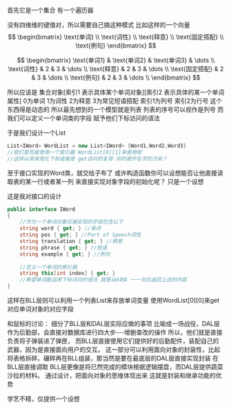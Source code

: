 首先它是一个集合 有一个遍历器

没有四维维的键值对，所以需要自己搞这种模式
比如这样的一个向量
$$
\begin{bmatrix}
\text{单词} \\
\text{词性} \\
\text{释意} \\
\text{固定搭配} \\
\text{例句}
\end{bmatrix}
$$


$$
\begin{bmatrix}
\text{单词1} & \text{单词2} & \text{单词3} & \dots \\
\text{词性} & 2 & 3 & \dots \\
\text{释意} & 2 & 3 & \dots \\
\text{固定搭配} & 2 & 3 & \dots \\
\text{例句} & 2 & 3 & \dots \\
\end{bmatrix}
$$

所以应该是 集合对象[索引1 表示具体某个单词对象][索引2 表示具体的某一个单词属性]
0为单词 1为词性 2为释意 3为常见短语搭配
索引1为列号 索引2为行号
这个东西得是动态的 所以最先想到的一个模型就是列表
列表的序号可以视作是列号
而我们可以定义一个单词类的字段
赋予他们下标访问的语法

于是我们设计一个List
```C#
List<IWord> WordList = new List<IWord> {Word1,Word2,Word3}
//我们是否能使用一个索引器 WordList[0][1]来使用呢
//这样以用来简化下标或者是 get访问的复用 同时避开名字的污染？
```
至于接口实现的Word类，就交给子布了
或许构造函数你可以设想能否让他直接读取表的某一行或者某一列 来直接实现对象字段的初始化呢？
只是一个设想

这是我对接口的设计
```C#
public interface IWord  
{  
    //作为一个单词对象应被实现的字段包含以下  
    string word { get; } //单词  
    string pos { get; } //Part of Speech词性  
    string translation { get; } //释意  
    string phrase { get; } //短语  
    string example { get; } //例句  
  
    //定义一个单词的索引器  
    string this[int index] { get; } 
    //希望单词能运用下标访问的语法 就是从0到4 一一对应返回上述的内容  
}
```
这样在BLL层则可以利用一个列表List来存放单词变量 使用WordList[0][0]来get对应单词对象的对应字段

和鼠标的讨论：
细分了BLL层和DAL层实际应做的事项
比喻成一场战役，DAL层作为后勤部，会直接对数据库进行四大步---增删查改的操作
所以，他们就是直接负责将子弹装进了弹匣，
而BLL层直接使用它们提供好的后勤配件，装配自己的武器，因为是直接面向用户的交互。
这一部分可以利用面向对象的封装性，比起将表格拆碎，碾碎再在BLL组装，那当然是要在最底层的DAL层直接实现封装
在BLL层直接调取
BLL层更像是将已然完成的模块根据逻辑摆盘，而DAL层提供蔬菜沙拉的材料。
通过设计，把面向对象的思维体现出来 这就是封装和继承功能的优势

学艺不精，仅提供一个设想
